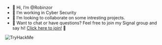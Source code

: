 - 👋 Hi, I’m @Robinzor
- 👀 I’m working in Cyber Security
- 💞️ I’m looking to collaborate on some intresting projects.
- 📲 Want to chat or have questions? Feel free to join my Signal group and say hi!
[Click here to join!](https://signal.group/#CjQKIE3_2lpILn7Tp7vK3AY2-EqO6GknFsdzKuN8S-jtfHuZEhADd0LGxb_AENIDBPO4d649) 🚀

![TryHackMe](https://tryhackme-badges.s3.amazonaws.com/Robinzor.png?version=1710798829.0)

